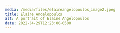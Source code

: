 ```yaml
---
media: /media/files/elaineangelopoulos_image2.jpeg
title: Elaine Angelopoulos
alt: A portrait of Elaine Angelopoulos.
date: 2022-04-29T12:23:00-0500
---
```

